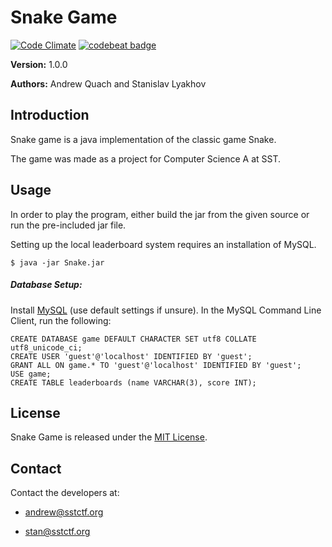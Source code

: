 
# Snake Game
[![Code Climate](https://codeclimate.com/github/SST-CTF/snake/badges/gpa.svg)](https://codeclimate.com/github/SST-CTF/snake)
[![codebeat badge](https://codebeat.co/badges/8506277e-c116-4354-84d6-800ed1665f44)](https://codebeat.co/projects/github-com-sst-ctf-snake)

**Version:** 1.0.0

**Authors:** Andrew Quach and Stanislav Lyakhov

## Introduction

Snake game is a java implementation of the classic game Snake.

The game was made as a project for Computer Science A at SST.

## Usage

In order to play the program, either build the jar from the
given source or run the pre-included jar file. 

Setting up the local leaderboard system requires an installation of MySQL.

    $ java -jar Snake.jar

##### Database Setup:
Install [MySQL](https://dev.mysql.com/downloads/mysql/) (use default settings if unsure).
In the MySQL Command Line Client, run the following:

    CREATE DATABASE game DEFAULT CHARACTER SET utf8 COLLATE utf8_unicode_ci;
    CREATE USER 'guest'@'localhost' IDENTIFIED BY 'guest';
    GRANT ALL ON game.* TO 'guest'@'localhost' IDENTIFIED BY 'guest';
    USE game;
    CREATE TABLE leaderboards (name VARCHAR(3), score INT);

## License 
Snake Game is released under the [MIT License](LICENSE).


## Contact
Contact the developers at:
    
* andrew@sstctf.org

* stan@sstctf.org
